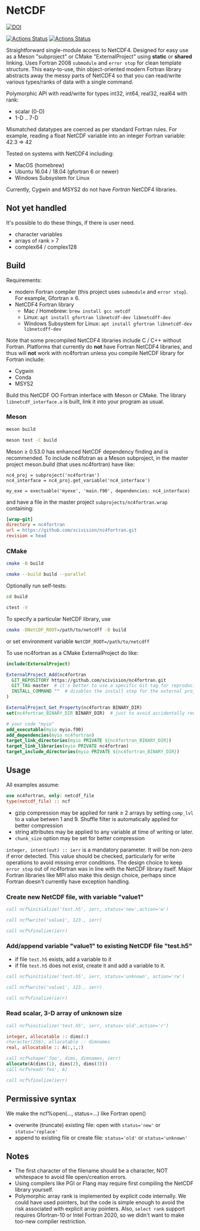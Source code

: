# NetCDF

[![DOI](https://zenodo.org/badge/229812591.svg)](https://zenodo.org/badge/latestdoi/229812591)

[![Actions Status](https://github.com/scivision/nc4fortran/workflows/ci_linux/badge.svg)](https://github.com/scivision/nc4fortran/actions)
[![Actions Status](https://github.com/scivision/nc4fortran/workflows/ci_mac/badge.svg)](https://github.com/scivision/nc4fortran/actions)

Straightforward single-module access to NetCDF4.
Designed for easy use as a Meson "subproject" or CMake "ExternalProject" using **static** or **shared** linking.
Uses Fortran 2008 `submodule` and `error stop` for clean template structure.
This easy-to-use, thin object-oriented modern Fortran library abstracts away the messy parts of NetCDF4 so that you can read/write various types/ranks of data with a single command.

Polymorphic API with read/write for types int32, int64, real32, real64 with rank:

* scalar (0-D)
* 1-D .. 7-D

Mismatched datatypes are coerced as per standard Fortran rules.
For example, reading a float NetCDF variable into an integer Fortran variable:  42.3 => 42

Tested on systems with NetCDF4 including:

* MacOS (homebrew)
* Ubuntu 16.04 / 18.04 (gfortran 6 or newer)
* Windows Subsystem for Linux

Currently, Cygwin and MSYS2 do not have *Fortran* NetCDF4 libraries.

## Not yet handled

It's possible to do these things, if there is user need.

* character variables
* arrays of rank > 7
* complex64 / complex128

## Build

Requirements:

* modern Fortran compiler (this project uses `submodule` and `error stop`). For example, Gfortran &ge; 6.
* NetCDF4 Fortran library
  * Mac / Homebrew: `brew install gcc netcdf`
  * Linux: `apt install gfortran libnetcdf-dev libnetcdff-dev`
  * Windows Subsystem for Linux: `apt install gfortran libnetcdf-dev libnetcdff-dev`

Note that some precompiled NetCDF4 libraries include C / C++ without Fortran.
Platforms that currently do **not** have Fortran NetCDF4 libraries, and thus will **not** work with nc4fortran unless you compile NetCDF library for Fortran include:

* Cygwin
* Conda
* MSYS2

Build this NetCDF OO Fortran interface with Meson or CMake.
The library `libnetcdf_interface.a` is built, link it into your program as usual.

### Meson

```sh
meson build

meson test -C build
```

Meson &ge; 0.53.0 has enhanced NetCDF dependency finding and is recommended.
To include nc4fotran as a Meson subproject, in the master project meson.build (that uses nc4fortran) have like:

```meson
nc4_proj = subproject('nc4fortran')
nc4_interface = nc4_proj.get_variable('nc4_interface')

my_exe = exectuable('myexe', 'main.f90', dependencies: nc4_interface)
```

and have a file in the master project `subprojects/nc4fortran.wrap` containing:

```ini
[wrap-git]
directory = nc4fortran
url = https://github.com/scivision/nc4fortran.git
revision = head
```

### CMake

```sh
cmake -B build

cmake --build build --parallel
```

Optionally run self-tests:

```sh
cd build

ctest -V
```

To specify a particular NetCDF library, use

```sh
cmake -DNetCDF_ROOT=/path/to/netcdff -B build
```

or set environment variable `NetCDF_ROOT=/path/to/netcdff`

To use nc4fortran as a CMake ExternalProject do like:

```cmake
include(ExternalProject)

ExternalProject_Add(nc4fortran
  GIT_REPOSITORY https://github.com/scivision/nc4fortran.git
  GIT_TAG master  # it's better to use a specific Git tag for reproducibility
  INSTALL_COMMAND ""  # disables the install step for the external project
)

ExternalProject_Get_Property(nc4fortran BINARY_DIR)
set(nc4fortran_BINARY_DIR BINARY_DIR)  # just to avoid accidentally reusing the variable name.

# your code "myio"
add_executable(myio myio.f90)
add_dependencies(myio nc4fortran)
target_link_directories(myio PRIVATE ${nc4fortran_BINARY_DIR})
target_link_libraries(myio PRIVATE nc4fortran)
target_include_directories(myio PRIVATE ${nc4fortran_BINARY_DIR})
```

## Usage

All examples assume:

```fortran
use nc4fortran, only: netcdf_file
type(netcdf_file) :: ncf
```

* gzip compression may be applied for rank &ge; 2 arrays by setting `comp_lvl` to a value betwen 1 and 9.
  Shuffle filter is automatically applied for better compression
* string attributes may be applied to any variable at time of writing or later.
* `chunk_size` option may be set for better compression

`integer, intent(out) :: ierr` is a mandatory parameter. It will be non-zero if error detected.
This value should be checked, particularly for write operations to avoid missing error conditions.
The design choice to keep `error stop` out of nc4fortran was in line with the NetCDF library itself.
Major Fortran libraries like MPI also make this design choice, perhaps since Fortran doesn't currently
have exception handling.

### Create new NetCDF file, with variable "value1"

```fortran
call ncf%initialize('test.h5', ierr, status='new',action='w')

call ncf%write('value1', 123., ierr)

call ncf%finalize(ierr)
```

### Add/append variable "value1" to existing NetCDF file "test.h5"

* if file `test.h5` exists, add a variable to it
* if file `test.h5` does not exist, create it and add a variable to it.

```fortran
call ncf%initialize('test.h5', ierr, status='unknown', action='rw')

call ncf%write('value1', 123., ierr)

call ncf%finalize(ierr)
```

### Read scalar, 3-D array of unknown size

```fortran
call ncf%initialize('test.h5', ierr, status='old',action='r')

integer, allocatable :: dims(:)
character(256), allocatable :: dimnames
real, allocatable :: A(:,:,:)

call ncf%shape('foo', dims, dimnames, ierr)
allocate(A(dims(1), dims(2), dims(3)))
call ncf%read('foo', A)

call ncf%finalize(ierr)
```

## Permissive syntax

We make the ncf%open(..., status=...) like Fortran open()

* overwrite (truncate) existing file: open with `status='new'` or `status='replace'`
* append to existing file or create file: `status='old'` or `status='unknown'`

## Notes

* The first character of the filename should be a character, NOT whitespace to avoid file open/creation errors.
* Using compilers like PGI or Flang may require first compiling the NetCDF library yourself.
* Polymorphic array rank is implemented by explicit code internally. We could have used pointers, but the code is simple enough to avoid the risk associated with explicit array pointers. Also, `select rank` support requires Gfortran-10 or Intel Fortran 2020, so we didn't want to make too-new compiler restriction.
